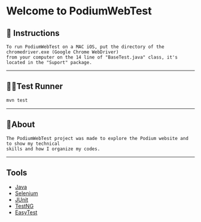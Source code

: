 # Welcome to PodiumWebTest

## 📃 Instructions

```
To run PodiumWebTest on a MAC iOS, put the directory of the chromedriver.exe (Google Chrome WebDriver) 
from your computer on the 14 line of "BaseTest.java" class, it's located in the "Suport" package. 

```
---

## 🏃‍♂️Test Runner
```sh
mvn test
```
---

## 📖About

```
The PodiumWebTest project was made to explore the Podium website and to show my technical 
skills and how I organize my codes.
```
---

## Tools

 - [Java](https://www.java.com/)
 - [Selenium](https://www.selenium.dev/)
 - [JUnit](https://junit.org/)
 - [TestNG](https://testng.org/doc/)
 - [EasyTest](https://mvnrepository.com/artifact/org.easetech/easytest-core/1.4.0)